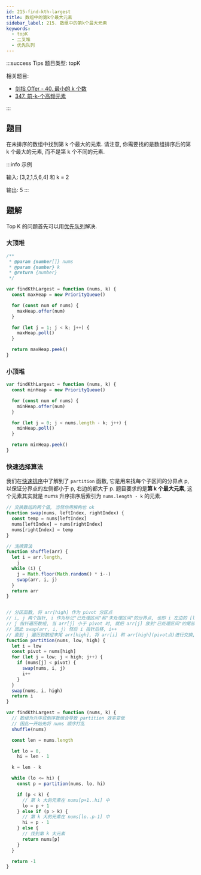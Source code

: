 ```yaml
---
id: 215-find-kth-largest
title: 数组中的第k个最大元素
sidebar_label: 215. 数组中的第k个最大元素
keywords:
  - topK
  - 二叉堆
  - 优先队列
---
```


:::success Tips
题目类型: topK

相关题目:

- [剑指 Offer - 40. 最小的 k 个数](/leetcode/lcof/40-get-least-numbers)
- [347. 前-k-个高频元素](/leetcode/medium/347-top-k-frequent)

:::

## 题目

在未排序的数组中找到第 k 个最大的元素. 请注意, 你需要找的是数组排序后的第 k 个最大的元素, 而不是第 k 个不同的元素.

:::info 示例

输入: [3,2,1,5,6,4] 和 k = 2

输出: 5
:::

## 题解

Top K 的问题首先可以用[优先队列](/data-structure/queue/priority-queue)解决.

### 大顶堆

```ts
/**
 * @param {number[]} nums
 * @param {number} k
 * @return {number}
 */

var findKthLargest = function (nums, k) {
  const maxHeap = new PriorityQueue()

  for (const num of nums) {
    maxHeap.offer(num)
  }

  for (let j = 1; j < k; j++) {
    maxHeap.poll()
  }

  return maxHeap.peek()
}
```

### 小顶堆

```ts
var findKthLargest = function (nums, k) {
  const minHeap = new PriorityQueue()

  for (const num of nums) {
    minHeap.offer(num)
  }

  for (let j = 0; j < nums.length - k; j++) {
    minHeap.poll()
  }

  return minHeap.peek()
}
```

### 快速选择算法

我们在[快速排序](/algorithm-design/sort/quick)中了解到了 `partition` 函数, 它是用来找每个子区间的分界点 p, 以保证分界点的左侧都小于 p, 右边的都大于 p. 题目要求的是**第 k 个最大元素**, 这个元素其实就是 nums 升序排序后索引为 `nums.length - k` 的元素.

```ts
// 交换数组的两个值, 当然你用解构也 ok
function swap(nums, leftIndex, rightIndex) {
  const temp = nums[leftIndex]
  nums[leftIndex] = nums[rightIndex]
  nums[rightIndex] = temp
}

// 洗牌算法
function shuffle(arr) {
  let i = arr.length,
    j
  while (i) {
    j = Math.floor(Math.random() * i--)
    swap(arr, i, j)
  }
  return arr
}


// 分区函数, 将 arr[high] 作为 pivot 分区点
// i, j 两个指针, i 作为标记"已处理区间"和"未处理区间"的分界点, 也即 i 左边的 [low..i-1] 都是"已处理区".
// j 指针遍历数组, 当 arr[j] 小于 pivot 时, 就把 arr[j] 放到"已处理区间"的尾部, 也即是 arr[i] 所在位置
// 因此 swap(arr, i, j) 然后 i 指针后移, i++
// 直到 j 遍历到数组末尾 arr[high], 将 arr[i] 和 arr[high](pivot点)进行交换, 返回下标 i, 就是分区点的下标.
function partition(nums, low, high) {
  let i = low
  const pivot = nums[high]
  for (let j = low; j < high; j++) {
    if (nums[j] < pivot) {
      swap(nums, i, j)
      i++
    }
  }
  swap(nums, i, high)
  return i
}

var findKthLargest = function (nums, k) {
  // 数组为升序或倒序数组会导致 partition 效率变低
  // 因此一开始先将 nums 顺序打乱
  shuffle(nums)

  const len = nums.length

  let lo = 0,
    hi = len - 1

  k = len - k

  while (lo <= hi) {
    const p = partition(nums, lo, hi)

    if (p < k) {
      // 第 k 大的元素在 nums[p+1..hi] 中
      lo = p + 1
    } else if (p > k) {
      // 第 k 大的元素在 nums[lo..p-1] 中
      hi = p - 1
    } else {
      // 找到第 k 大元素
      return nums[p]
    }
  }

  return -1
}
```
